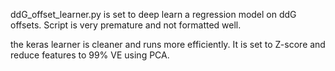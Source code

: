 ddG_offset_learner.py is set to deep learn a regression model on ddG offsets. Script is very premature and not formatted well.

the keras learner is cleaner and runs more efficiently. It is set to Z-score and reduce features to 99% VE using PCA.
